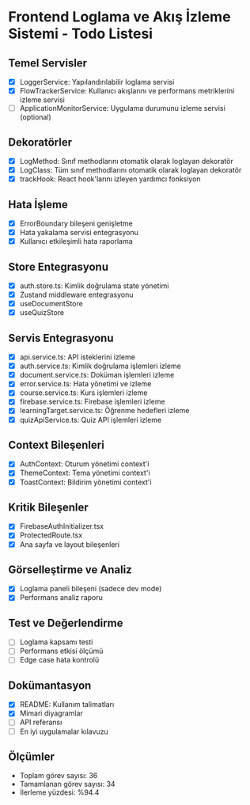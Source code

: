 # Frontend Loglama ve Akış İzleme Sistemi - Todo Listesi

## Temel Servisler
- [x] LoggerService: Yapılandırılabilir loglama servisi 
- [x] FlowTrackerService: Kullanıcı akışlarını ve performans metriklerini izleme servisi
- [ ] ApplicationMonitorService: Uygulama durumunu izleme servisi (optional)

## Dekoratörler
- [x] LogMethod: Sınıf methodlarını otomatik olarak loglayan dekoratör
- [x] LogClass: Tüm sınıf methodlarını otomatik olarak loglayan dekoratör
- [x] trackHook: React hook'larını izleyen yardımcı fonksiyon

## Hata İşleme
- [x] ErrorBoundary bileşeni genişletme
- [x] Hata yakalama servisi entegrasyonu
- [x] Kullanıcı etkileşimli hata raporlama

## Store Entegrasyonu
- [x] auth.store.ts: Kimlik doğrulama state yönetimi
- [x] Zustand middleware entegrasyonu
- [x] useDocumentStore
- [x] useQuizStore

## Servis Entegrasyonu
- [x] api.service.ts: API isteklerini izleme
- [x] auth.service.ts: Kimlik doğrulama işlemleri izleme
- [x] document.service.ts: Doküman işlemleri izleme
- [x] error.service.ts: Hata yönetimi ve izleme
- [x] course.service.ts: Kurs işlemleri izleme
- [x] firebase.service.ts: Firebase işlemleri izleme
- [x] learningTarget.service.ts: Öğrenme hedefleri izleme
- [x] quizApiService.ts: Quiz API işlemleri izleme

## Context Bileşenleri
- [x] AuthContext: Oturum yönetimi context'i
- [x] ThemeContext: Tema yönetimi context'i
- [x] ToastContext: Bildirim yönetimi context'i

## Kritik Bileşenler
- [x] FirebaseAuthInitializer.tsx
- [x] ProtectedRoute.tsx
- [x] Ana sayfa ve layout bileşenleri

## Görselleştirme ve Analiz
- [x] Loglama paneli bileşeni (sadece dev mode)
- [x] Performans analiz raporu

## Test ve Değerlendirme 
- [ ] Loglama kapsamı testi
- [ ] Performans etkisi ölçümü
- [ ] Edge case hata kontrolü

## Dokümantasyon
- [x] README: Kullanım talimatları
- [x] Mimari diyagramlar
- [ ] API referansı
- [ ] En iyi uygulamalar kılavuzu

## Ölçümler
- Toplam görev sayısı: 36
- Tamamlanan görev sayısı: 34
- İlerleme yüzdesi: %94.4 